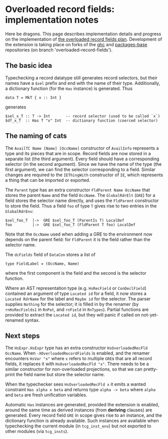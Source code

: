 # Overloaded record fields: implementation notes



Here be dragons. This page describes implementation details and progress on the implementation of [the overloaded record fields plan](records/overloaded-record-fields/plan). Development of the extension is taking place on forks of the [
ghc](https://github.com/adamgundry/ghc) and [
packages-base](https://github.com/adamgundry/packages-base) repositories (on branch 'overloaded-record-fields').


## The basic idea



Typechecking a record datatype still generates record selectors, but their names have a `$sel` prefix and end with the name of their type. Additionally, a dictionary function (for the `Has` instance) is generated. Thus


```wiki
data T = MkT { x :: Int }
```


generates


```wiki
$sel_x_T :: T -> Int       -- record selector (used to be called `x`)
$df_x_T  :: Has T "x" Int  -- dictionary function (coerced selector)
```

## The naming of cats



The `AvailTC Name [Name] [OccName]` constructor of `AvailInfo` represents a type and its pieces that are in scope. Record fields are now stored in a separate list (the third argument). Every field should have a corresponding selector (in the second argument). Since we have the name of the type (the first argument), we can find the selector corresponding to a field. Similar changes are required to the `IEThingWith` constructor of `IE`, which represents a thing that can be imported or exported.



The `Parent` type has an extra constructor `FldParent Name OccName` that stores the parent `Name` and the field `OccName`. The `GlobalRdrElt` (`GRE`) for a field stores the selector name directly, and uses the `FldParent` constructor to store the field. Thus a field `foo` of type `T` gives rise to two entries in the `GlobalRdrEnv`:


```wiki
$sel_foo_T  |->  GRE $sel_foo_T (ParentIs T) LocalDef
foo         |->  GRE $sel_foo_T (FldParent T foo) LocalDef
```


Note that the `OccName` used when adding a GRE to the environment now depends on the parent field: for `FldParent` it is the field rather than the selector name.



The `dcFields` field of `DataCon` stores a list of


```wiki
type FieldLabel = (OccName, Name)
```


where the first component is the field and the second is the selector function.



Where an AST representation type (e.g. `HsRecField` or `ConDeclField`) contained an argument of type `Located id` for a field, it now stores a `Located RdrName` for the label and `Maybe id` for the selector. The parser supplies `Nothing` for the selector; it is filled in by the renamer  (by `rnHsRecFields1` in `RnPat`, and `rnField` in `RnTypes`). Partial functions are provided to extract the `Located id`, but they will panic if called on not-yet-renamed syntax.


## Next steps



The `HsExpr.HsExpr` type has an extra constructor `HsOverloadedRecFld OccName`. When `-XOverloadedRecordFields` is enabled, and the renamer encounters `HsVar "x"` where `x` refers to multiple `GRE`s that are all record fields, it replaces it with `HsOverloadedRecFld "x"`. There needs to be a similar constructor for non-overloaded projections, so that we can pretty-print the field name but store the selector name.



When the typechecker sees `HsOverloadedRecFld x` it emits a wanted constraint `Has alpha x beta` and returns type `alpha -> beta` where `alpha` and `beta` are fresh unification variables.



Automatic `Has` instances are generated, provided the extension is enabled, around the same time as derived instances (from **deriving** clauses) are generated. Every record field `GRE` in scope gives rise to an instance, and the dictionary function is already available. Such instances are available when typechecking the current module (in `tcg_inst_env`) but not exported to other modules (via `tcg_insts`).


